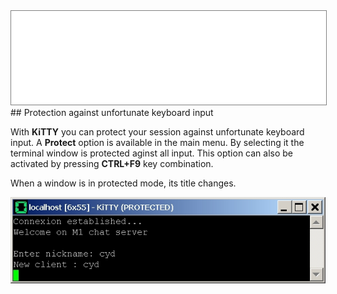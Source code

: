 <div style="text-align: center;"><iframe src="gad.html" frameborder="0" scrolling="no" style="border: 1px solid gray; padding: 0; overflow:hidden; scrolling: no; top:0; left: 0; width: 100%;" onload="this.style.height=(this.contentWindow.document.body.scrollHeight+5)+'px';"></iframe></div>
## Protection against unfortunate keyboard input

With **KiTTY** you can protect your session against unfortunate keyboard input. A **Protect** option is available in the main menu. 
By selecting it the terminal window is protected aginst all input. 
This option can also be activated by pressing **CTRL+F9** key combination.

When a window is in protected mode, its title changes. 

![](../img/ex_protected.jpg)
 
